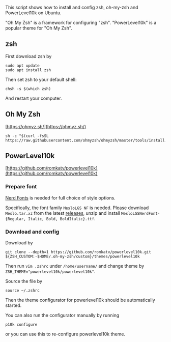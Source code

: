This script shows how to install and config zsh, oh-my-zsh and PowerLevel10k on Ubuntu.

"Oh My Zsh" is a framework for configuring "zsh". "PowerLevel10k" is a popular theme for "Oh My Zsh".

## zsh

First download zsh by
```
sudo apt update
sudo apt install zsh
```

Then set zsh to your default shell:
```
chsh -s $(which zsh)
```

And restart your computer.

## Oh My Zsh

[https://ohmyz.sh/](https://ohmyz.sh/)

```
sh -c "$(curl -fsSL https://raw.githubusercontent.com/ohmyzsh/ohmyzsh/master/tools/install.sh)"
```

## PowerLevel10k

[https://github.com/romkatv/powerlevel10k](https://github.com/romkatv/powerlevel10k)

### Prepare font

[Nerd Fonts](https://github.com/ryanoasis/nerd-fonts) is needed for full choice of style options.

Specifically, the font family `MesloLGS NF` is needed. Please download `Meslo.tar.xz` from the latest [releases](https://github.com/ryanoasis/nerd-fonts/releases), unzip and install `MesloLGSNerdFont-{Regular, Italic, Bold, BoldItalic}.ttf`.

### Download and config

Download by
```
git clone --depth=1 https://github.com/romkatv/powerlevel10k.git ${ZSH_CUSTOM:-$HOME/.oh-my-zsh/custom}/themes/powerlevel10k
```

Then run `vim .zshrc` under `/home/username/` and change theme by `ZSH_THEME="powerlevel10k/powerlevel10k"`.

Source the file by
```
source ~/.zshrc
```

Then the theme configurator for powerlevel10k should be automatically started.

You can also run the configurator manually by running
```
p10k configure
```
or you can use this to re-configure powerlevel10k theme.